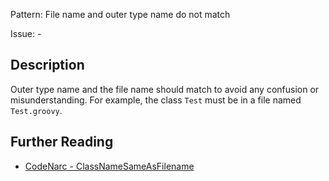 Pattern: File name and outer type name do not match

Issue: -

## Description

Outer type name and the file name should match to avoid any confusion or misunderstanding. For example, the class `Test` must be in a file named `Test.groovy`.

## Further Reading

* [CodeNarc - ClassNameSameAsFilename](https://codenarc.github.io/CodeNarc/codenarc-rules-naming.html#classnamesameasfilename-rule)